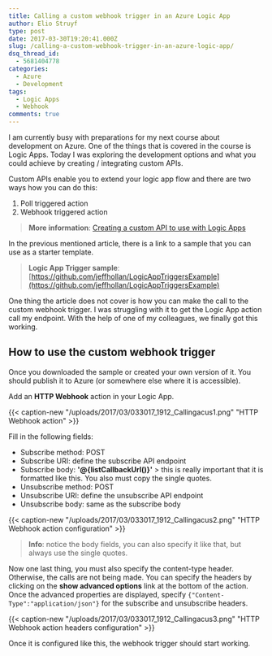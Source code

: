 ```yaml
---
title: Calling a custom webhook trigger in an Azure Logic App
author: Elio Struyf
type: post
date: 2017-03-30T19:20:41.000Z
slug: /calling-a-custom-webhook-trigger-in-an-azure-logic-app/
dsq_thread_id:
  - 5681404778
categories:
  - Azure
  - Development
tags:
  - Logic Apps
  - Webhook
comments: true
---
```


I am currently busy with preparations for my next course about development on Azure. One of the things that is covered in the course is Logic Apps. Today I was exploring the development options and what you could achieve by creating / integrating custom APIs.

Custom APIs enable you to extend your logic app flow and there are two ways how you can do this:

1.  Poll triggered action
2.  Webhook triggered action

> **More information**: [Creating a custom API to use with Logic Apps](https://docs.microsoft.com/en-us/azure/logic-apps/logic-apps-create-api-app)

In the previous mentioned article, there is a link to a sample that you can use as a starter template.

> **Logic App Trigger sample**: [https://github.com/jeffhollan/LogicAppTriggersExample](https://github.com/jeffhollan/LogicAppTriggersExample)


One thing the article does not cover is how you can make the call to the custom webhook trigger. I was struggling with it to get the Logic App action call my endpoint. With the help of one of my colleagues, we finally got this working.


## How to use the custom webhook trigger

Once you downloaded the sample or created your own version of it. You should publish it to Azure (or somewhere else where it is accessible).

Add an **HTTP Webhook** action in your Logic App.

{{< caption-new "/uploads/2017/03/033017_1912_Callingacus1.png" "HTTP Webhook action" >}}

Fill in the following fields:

*   Subscribe method: POST
*   Subscribe URI: define the subscribe API endpoint
*   Subscribe body: **'@{listCallbackUrl()}'** > this is really important that it is formatted like this. You also must copy the single quotes.
*   Unsubscribe method: POST
*   Unsubscribe URI: define the unsubscribe API endpoint
*   Unsubscribe body: same as the subscribe body

{{< caption-new "/uploads/2017/03/033017_1912_Callingacus2.png" "HTTP Webhook action configuration" >}}

> **Info**: notice the body fields, you can also specify it like that, but always use the single quotes.

Now one last thing, you must also specify the content-type header. Otherwise, the calls are not being made. You can specify the headers by clicking on the **show advanced options** link at the bottom of the action. Once the advanced properties are displayed, specify `{"Content-Type":"application/json"}` for the subscribe and unsubscribe headers.

{{< caption-new "/uploads/2017/03/033017_1912_Callingacus3.png" "HTTP Webhook action headers configuration" >}}

Once it is configured like this, the webhook trigger should start working.
